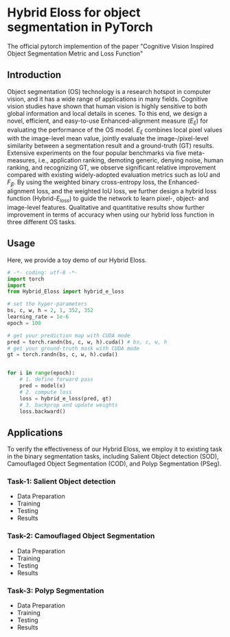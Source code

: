 # Hybrid Eloss for object segmentation in PyTorch

The official pytorch implemention of the paper "Cognitive Vision Inspired Object Segmentation Metric and Loss Function"

## Introduction

Object segmentation (OS) technology is a research hotspot in computer vision, and it has a wide range of applications 
in many fields. Cognitive vision studies have shown that human vision is highly sensitive to both global information 
and local details in scenes.
To this end, we design a novel, efficient, and easy-to-use Enhanced-alignment measure ($E_\xi$) for evaluating 
the performance of the OS model.
$E_\xi$ combines local pixel values with the image-level mean value, jointly evaluate the image-/pixel-level similarity 
between a segmentation result and a ground-truth (GT) results.
Extensive experiments on the four popular benchmarks via five meta-measures, i.e., application ranking, demoting generic, 
denying noise, human ranking, and recognizing GT, we observe significant relative improvement compared with existing 
widely-adopted evaluation metrics such as IoU and $F_\beta$.
By using the weighted binary cross-entropy loss, the Enhanced-alignment loss, and the weighted IoU loss, we further 
design a hybrid loss function (Hybrid-$E_{loss}$) to guide the network to learn pixel-, object- and image-level features.
Qualitative and quantitative results show further improvement in terms of accuracy when using our hybrid loss function 
in three different OS tasks.

## Usage

Here, we provide a toy demo of our Hybrid Eloss.

```python
# -*- coding: utf-8 -*-
import torch
import
from Hybrid_Eloss import hybrid_e_loss

# set the hyper-parameters
bs, c, w, h = 2, 1, 352, 352
learning_rate = 1e-6
epoch = 100

# get your prediction map with CUDA mode
pred = torch.randn(bs, c, w, h).cuda() # bs, c, w, h
# get your ground-truth mask with CUDA mode
gt = torch.randn(bs, c, w, h).cuda()


for i in range(epoch):
    # 1. define forward pass
    pred = model(x)
    # 2. compute loss
    loss = hybrid_e_loss(pred, gt)
    # 3. backprop and update weights
    loss.backward()
```
## Applications

To verify the effectiveness of our Hybrid Eloss, we employ it to existing task in the binary segmentation tasks, including Salient Object detection (SOD), Camouflaged Object Segmentation (COD), and Polyp Segmentation (PSeg).

### Task-1: Salient Object detection

- Data Preparation
- Training
- Testing
- Results

### Task-2: Camouflaged Object Segmentation

- Data Preparation
- Training
- Testing
- Results

### Task-3: Polyp Segmentation

- Data Preparation
- Training
- Testing
- Results